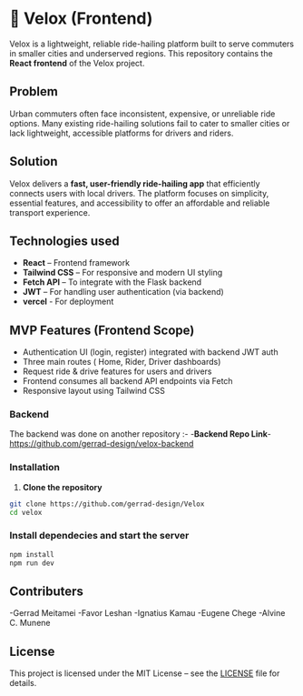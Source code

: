 # 🚗 Velox  (Frontend)

Velox is a lightweight, reliable ride-hailing platform built to serve
commuters in smaller cities and underserved regions. This repository
contains the **React frontend** of the Velox project.


## Problem

Urban commuters often face inconsistent, expensive, or unreliable ride
options. Many existing ride-hailing solutions fail to cater to smaller
 cities or lack lightweight, accessible platforms for drivers and riders.


##  Solution

Velox delivers a **fast, user-friendly ride-hailing app** that efficiently
connects users with local drivers. The platform focuses on simplicity,
essential features, and accessibility to offer an affordable and reliable
 transport experience.



##  Technologies used

- **React** – Frontend framework
- **Tailwind CSS** – For responsive and modern UI styling
- **Fetch API** – To integrate with the Flask backend
- **JWT** – For handling user authentication (via backend)
- **vercel** - For deployment



## MVP Features (Frontend Scope)

-  Authentication UI (login, register) integrated with backend JWT auth
-  Three main routes ( Home, Rider, Driver dashboards)
-  Request ride & drive features for users and drivers
- Frontend consumes all backend API endpoints via Fetch
-  Responsive layout using Tailwind CSS


### Backend 
The backend was done on another repository :-
-**Backend Repo Link**- https://github.com/gerrad-design/velox-backend


### Installation

1. **Clone the repository**

```bash
git clone https://github.com/gerrad-design/Velox
cd velox
```
### Install dependecies and start the server
```bash
npm install
npm run dev
```
##  Contributers 
-Gerrad Meitamei
-Favor Leshan
-Ignatius Kamau
-Eugene Chege
-Alvine C. Munene


##  License

This project is licensed under the MIT License – see the [LICENSE](LICENSE) file for details.

